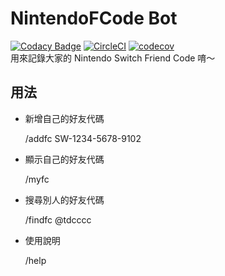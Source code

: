 # NintendoFCode Bot

[![Codacy Badge](https://api.codacy.com/project/badge/Grade/bb6a01e4083d46008f304877f8a836b6)](https://www.codacy.com/manual/tasi788/NintendoFCode-Bot?utm_source=github.com&utm_medium=referral&utm_content=tasi788/NintendoFCode-Bot&utm_campaign=Badge_Grade) 
[![CircleCI](https://circleci.com/gh/tasi788/NintendoFCode-Bot.svg?style=svg)](https://circleci.com/gh/tasi788/NintendoFCode-Bot) 
[![codecov](https://codecov.io/gh/tasi788/NintendoFCode-Bot/branch/master/graph/badge.svg)](https://codecov.io/gh/tasi788/NintendoFCode-Bot)  
用來記錄大家的 Nintendo Switch Friend Code 唷～  

## 用法

-   新增自己的好友代碼  

    /addfc SW-1234-5678-9102 

-   顯示自己的好友代碼  

    /myfc

-   搜尋別人的好友代碼  

    /findfc @tdcccc 

-   使用說明  

    /help 
